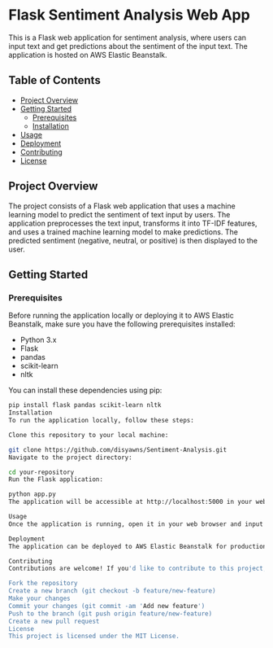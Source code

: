 # Flask Sentiment Analysis Web App

This is a Flask web application for sentiment analysis, where users can input text and get predictions about the sentiment of the input text. The application is hosted on AWS Elastic Beanstalk.

## Table of Contents

- [Project Overview](#project-overview)
- [Getting Started](#getting-started)
  - [Prerequisites](#prerequisites)
  - [Installation](#installation)
- [Usage](#usage)
- [Deployment](#deployment)
- [Contributing](#contributing)
- [License](#license)

## Project Overview

The project consists of a Flask web application that uses a machine learning model to predict the sentiment of text input by users. The application preprocesses the text input, transforms it into TF-IDF features, and uses a trained machine learning model to make predictions. The predicted sentiment (negative, neutral, or positive) is then displayed to the user.

## Getting Started

### Prerequisites

Before running the application locally or deploying it to AWS Elastic Beanstalk, make sure you have the following prerequisites installed:

- Python 3.x
- Flask
- pandas
- scikit-learn
- nltk

You can install these dependencies using pip:

```bash
pip install flask pandas scikit-learn nltk
Installation
To run the application locally, follow these steps:

Clone this repository to your local machine:

git clone https://github.com/disyawns/Sentiment-Analysis.git
Navigate to the project directory:

cd your-repository
Run the Flask application:

python app.py
The application will be accessible at http://localhost:5000 in your web browser.

Usage
Once the application is running, open it in your web browser and input text into the provided text box. Submit the text to get predictions about its sentiment. The application will display the predicted sentiment (negative, neutral, or positive).

Deployment
The application can be deployed to AWS Elastic Beanstalk for production use. Follow the instructions provided in the deployment section of this README to deploy the application to AWS Elastic Beanstalk.

Contributing
Contributions are welcome! If you'd like to contribute to this project, please follow these steps:

Fork the repository
Create a new branch (git checkout -b feature/new-feature)
Make your changes
Commit your changes (git commit -am 'Add new feature')
Push to the branch (git push origin feature/new-feature)
Create a new pull request
License
This project is licensed under the MIT License.
